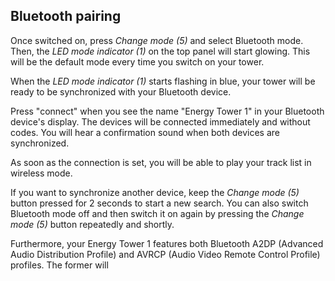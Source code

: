 ## Bluetooth pairing

Once switched on, press *Change mode (5)* and select Bluetooth mode. Then, the *LED mode indicator (1)* on the top panel will start glowing. This will be the default mode every time you switch on your tower. 

When the *LED mode indicator (1)* starts flashing in blue, your tower will be ready to be synchronized with your Bluetooth device.

Press "connect" when you see the name "Energy Tower 1" in your Bluetooth device's display. The devices will be connected immediately and without codes. You will hear a confirmation sound when both devices are synchronized. 

As soon as the connection is set, you will be able to play your track list in wireless mode.

If you want to synchronize another device, keep the *Change mode (5)* button pressed for 2 seconds to start a new search. You can also switch Bluetooth mode off and then switch it on again by pressing the *Change mode (5)* button repeatedly and shortly. 

Furthermore, your Energy Tower 1 features both Bluetooth A2DP (Advanced Audio Distribution Profile) and AVRCP (Audio Video Remote Control Profile) profiles. The former will 
